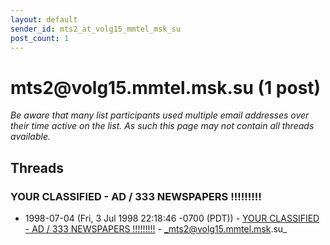 ```yaml
---
layout: default
sender_id: mts2_at_volg15_mmtel_msk_su
post_count: 1
---
```


# mts2<span>@</span>volg15.mmtel.msk.su (1 post)

_Be aware that many list participants used multiple email addresses over their time active on the list. As such this page may not contain all threads available._

## Threads

### YOUR CLASSIFIED - AD / 333  NEWSPAPERS   !!!!!!!!!
+ 1998-07-04 (Fri, 3 Jul 1998 22:18:46 -0700 (PDT)) - [YOUR CLASSIFIED - AD / 333  NEWSPAPERS   !!!!!!!!!](/archive/1998/07/b109c00c73e4cb0b736bcd839bd0b4b6fadfbbcf0cbdaeb7f89558d0434a5e1a) - _mts2@volg15.mmtel.msk.su_

